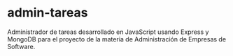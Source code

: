 # admin-tareas
Administrador de tareas desarrollado en JavaScript usando Express y MongoDB para el proyecto de la materia de Administración de Empresas de Software.

